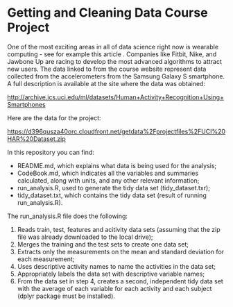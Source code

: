 # Getting and Cleaning Data Course Project

One of the most exciting areas in all of data science right now is wearable computing - see for example this article . Companies like Fitbit, Nike, and Jawbone Up are racing to develop the most advanced algorithms to attract new users. The data linked to from the course website represent data collected from the accelerometers from the Samsung Galaxy S smartphone. A full description is available at the site where the data was obtained:

http://archive.ics.uci.edu/ml/datasets/Human+Activity+Recognition+Using+Smartphones

Here are the data for the project:

https://d396qusza40orc.cloudfront.net/getdata%2Fprojectfiles%2FUCI%20HAR%20Dataset.zip

In this repository you can find:

- README.md, which explains what data is being used for the analysis;
- CodeBook.md, which indicates all the variables and summaries calculated, along with units, and any other relevant information;
- run_analysis.R, used to generate the tidy data set (tidy_dataset.txr);
- tidy_dataset.txt, which contains the tidy data set (result of running run_analysis.R).

The run_analysis.R file does the following:

1. Reads train, test, features and acitivity data sets (assuming that the zip file was already downloaded to the local drive);
2. Merges the training and the test sets to create one data set;
3. Extracts only the measurements on the mean and standard deviation for each measurement;
4. Uses descriptive activity names to name the activities in the data set;
5. Appropriately labels the data set with descriptive variable names;
6. From the data set in step 4, creates a second, independent tidy data set with the average of each variable for each activity and each subject (dplyr package must be installed).
